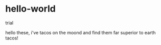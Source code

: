 # hello-world
trial

hello these, i've tacos on the moond and find them far superior to earth tacos!
